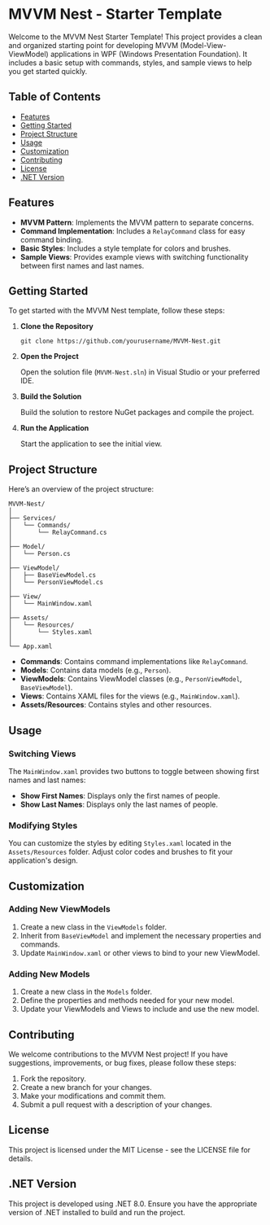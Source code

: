 # MVVM Nest - Starter Template

Welcome to the MVVM Nest Starter Template! This project provides a clean and organized starting point for developing MVVM (Model-View-ViewModel) applications in WPF (Windows Presentation Foundation). It includes a basic setup with commands, styles, and sample views to help you get started quickly.

## Table of Contents

- [Features](#features)
- [Getting Started](#getting-started)
- [Project Structure](#project-structure)
- [Usage](#usage)
- [Customization](#customization)
- [Contributing](#contributing)
- [License](#license)
- [.NET Version](#net-version)

## Features

- **MVVM Pattern**: Implements the MVVM pattern to separate concerns.
- **Command Implementation**: Includes a `RelayCommand` class for easy command binding.
- **Basic Styles**: Includes a style template for colors and brushes.
- **Sample Views**: Provides example views with switching functionality between first names and last names.

## Getting Started

To get started with the MVVM Nest template, follow these steps:

1. **Clone the Repository**

   `git clone https://github.com/yourusername/MVVM-Nest.git`

2. **Open the Project**

   Open the solution file (`MVVM-Nest.sln`) in Visual Studio or your preferred IDE.

3. **Build the Solution**

   Build the solution to restore NuGet packages and compile the project.

4. **Run the Application**

   Start the application to see the initial view.

## Project Structure

Here’s an overview of the project structure:


```
MVVM-Nest/
│
├── Services/
│   └── Commands/
│       └── RelayCommand.cs
│
├── Model/
│   └── Person.cs
│
├── ViewModel/
│   ├── BaseViewModel.cs
│   └── PersonViewModel.cs
│
├── View/
│   └── MainWindow.xaml
│
├── Assets/
│   └── Resources/
│       └── Styles.xaml
│
└── App.xaml
```


- **Commands**: Contains command implementations like `RelayCommand`.
- **Models**: Contains data models (e.g., `Person`).
- **ViewModels**: Contains ViewModel classes (e.g., `PersonViewModel`, `BaseViewModel`).
- **Views**: Contains XAML files for the views (e.g., `MainWindow.xaml`).
- **Assets/Resources**: Contains styles and other resources.

## Usage

### Switching Views

The `MainWindow.xaml` provides two buttons to toggle between showing first names and last names:

- **Show First Names**: Displays only the first names of people.
- **Show Last Names**: Displays only the last names of people.

### Modifying Styles

You can customize the styles by editing `Styles.xaml` located in the `Assets/Resources` folder. Adjust color codes and brushes to fit your application's design.

## Customization

### Adding New ViewModels

1. Create a new class in the `ViewModels` folder.
2. Inherit from `BaseViewModel` and implement the necessary properties and commands.
3. Update `MainWindow.xaml` or other views to bind to your new ViewModel.

### Adding New Models

1. Create a new class in the `Models` folder.
2. Define the properties and methods needed for your new model.
3. Update your ViewModels and Views to include and use the new model.

## Contributing

We welcome contributions to the MVVM Nest project! If you have suggestions, improvements, or bug fixes, please follow these steps:

1. Fork the repository.
2. Create a new branch for your changes.
3. Make your modifications and commit them.
4. Submit a pull request with a description of your changes.

## License

This project is licensed under the MIT License - see the LICENSE file for details.

## .NET Version

This project is developed using .NET 8.0. Ensure you have the appropriate version of .NET installed to build and run the project.
